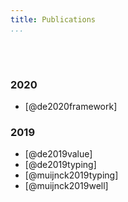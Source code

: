 ```yaml
---
title: Publications
...
```


 <br /> <br />

<!-- Here we will list our research output. -->
### 2020 ###

* [@de2020framework]

### 2019 ###
* [@de2019value]
* [@de2019typing]
* [@muijnck2019typing]
* [@muijnck2019well]

